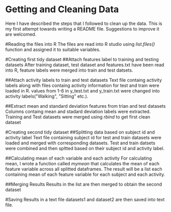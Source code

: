 Getting and Cleaning Data
=========================
Here I have described the steps that I followed to clean up the data. This is my first attempt towards writing a README file. Suggestions to improve it are welcomed.

#Reading the files into R
The files are read into R studio using *list.files()* function and assigned it to suitable variables. 

#Creating first tidy dataset
##Attach features label to training and testing datasets
After training dataset, test dataset and features.txt have been read into R, feature labels were merged into train and test datsets. 

##Attach activity labels to train and test datasets
Text file containg activity labels along with files containg activity information for test and train were loaded in R. values from 1-6 in y_test.txt and y_train.txt were changed into activity labels("Walking", "Sitting" etc.). 

##Extract mean and standard deviation features from trian and test datasets
Columns containg mean and stadard deviation labels were extracted. Training and Test datasets were merged using *rbind* to get first clean dataset

#Creating second tidy dataset
##Splitting data based on subject id and activity label
Text file containing subject id for test and train datasets were loaded and merged with corresponding datasets. Test and train datsets were combined and then spltted based on their subject id and activity label. 

##Calculating mean of each variable and each activity
For calculating mean, I wrote a function called *mymean* that calculates the mean of each feature variable across all splitted dataframes. The result will be a list each containing mean of each feature variable for each subject and each activity.

##Merging Results
Results in the list are then merged to obtain the second dataset

#Saving Results in a text file
datasets1 and dataset2 are then saved into text file.
 



